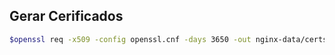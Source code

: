 ## Gerar Cerificados

```bash
$openssl req -x509 -config openssl.cnf -days 3650 -out nginx-data/certs/shared.crt
```